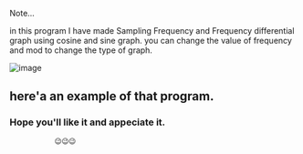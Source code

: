 Note...



in this program I have made Sampling Frequency and Frequency differential graph using cosine and sine graph.
you can change the value of frequency and mod to change the type of graph.



![image](https://user-images.githubusercontent.com/37871733/137483670-c6ee8ed8-da70-4c28-af74-47d866877248.png)

## here'a an example of that program. ##


### Hope you'll like it and appeciate it. ###
               😉😉😉
